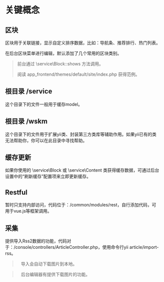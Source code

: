 # 关键概念

## 区块

区块用于关联链接，显示自定义排序数据，比如：导航条、推荐排行、热门列表。

在后台区块菜单进行编辑，默认添加了几个常用的区块类别。

>    前台通过 \service\Block::shows 方法调用。
>
>    阅读 app_frontend/themes/default/site/index.php 获得范例。

## 根目录 /service

这个目录下的文件一般用于缓存model。

## 根目录 /wskm

这个目录下的文件用于扩展yii类、封装第三方类库等辅助作用。如果yii已有的类无法帮助你，你可以在此目录中寻找帮助。

## 缓存更新

如果你使用的 \service\Block 或 \service\Content 类获得缓存数据，可通过后台设置中的“刷新缓存”配置项来立即更新缓存。

## Restful

暂时只支持内部访问，代码位于：/common/modules/rest，自行添加代码，可用于vue.js等框架调用。

## 采集

提供导入Rss2数据的功能，代码对于：/console/controllers/ArticleController.php，使用命令行yii article/import-rss。

>    导入会自动下载图片到本地。

>    后台编辑器有提供下载图片的功能。
